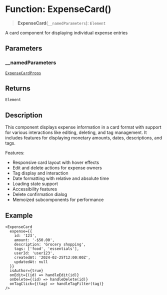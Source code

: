 # Function: ExpenseCard()

> **ExpenseCard**(`__namedParameters`): `Element`

A card component for displaying individual expense entries

## Parameters

### \_\_namedParameters

[`ExpenseCardProps`](../interfaces/ExpenseCardProps.md)

## Returns

`Element`

## Description

This component displays expense information in a card format with support for
various interactions like editing, deleting, and tag management. It includes
features for displaying monetary amounts, dates, descriptions, and tags.

Features:
- Responsive card layout with hover effects
- Edit and delete actions for expense owners
- Tag display and interaction
- Date formatting with relative and absolute time
- Loading state support
- Accessibility features
- Delete confirmation dialog
- Memoized subcomponents for performance

## Example

```tsx
<ExpenseCard
  expense={{
    id: '123',
    amount: '-$50.00',
    description: 'Grocery shopping',
    tags: ['food', 'essentials'],
    userId: 'user123',
    createdAt: '2024-02-25T12:00:00Z',
    updatedAt: null
  }}
  isAuthor={true}
  onEdit={(id) => handleEdit(id)}
  onDelete={(id) => handleDelete(id)}
  onTagClick={(tag) => handleTagFilter(tag)}
/>
```
